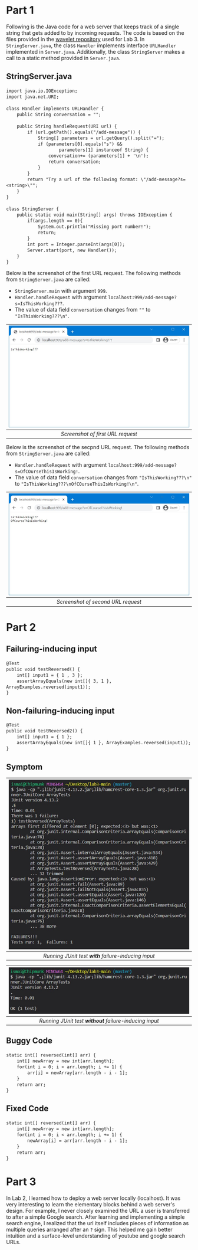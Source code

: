 # Part 1

Following is the Java code for a web server that keeps track of a single string that gets added to by incoming requests. The code is based on the files provided in the  [wavelet repository](https://github.com/ucsd-cse15l-f22/wavelet) used for Lab 3. In `StringServer.java`, the class `Handler` implements interface `URLHandler` implemented in `Server.java`. Additionally, the class `StringServer` makes a call to a static method provided in `Server.java`.

## StringServer.java

```
import java.io.IOException;
import java.net.URI;

class Handler implements URLHandler {
    public String conversation = "";

    public String handleRequest(URI url) {
        if (url.getPath().equals("/add-message")) {
            String[] parameters = url.getQuery().split("=");
            if (parameters[0].equals("s") &&
                    parameters[1] instanceof String) {
                conversation+= (parameters[1] + '\n');
                return conversation;
            }
        }
        return "Try a url of the following format: \"/add-message?s=<string>\"";
    }
}

class StringServer {
    public static void main(String[] args) throws IOException {
        if(args.length == 0){
            System.out.println("Missing port number!");
            return;
        }
        int port = Integer.parseInt(args[0]);
        Server.start(port, new Handler());
    }
}
```
Below is the screenshot of the first URL request. The following methods from `StringServer.java` are called:
- `StringServer.main` with argument `999`.
- `Handler.handleRequest` with argument `localhost:999/add-message?s=IsThisWorking???`.
- The value of data field `conversation` changes from `""` to `"IsThisWorking???\n"`.

| ![Image](a3.jpg) | 
|:--:| 
| *Screenshot of first URL request* 

Below is the screenshot of the secpnd URL request. The following methods from `StringServer.java` are called:
- `Handler.handleRequest` with argument `localhost:999/add-message?s=OfCOurseThisIsWorking!`.
- The value of data field `conversation` changes from `"IsThisWorking???\n"` to `"IsThisWorking???\nOfCOurseThisIsWorking!\n"`.

| ![Image](b3.jpg) | 
|:--:| 
| *Screenshot of second URL request* 

# Part 2

## Failuring-inducing input

```
@Test
public void testReversed() {
    int[] input1 = { 1 , 3 };
    assertArrayEquals(new int[]{ 3, 1 }, ArrayExamples.reversed(input1));
}
```

## Non-failuring-inducing input

```
@Test
public void testReversed2() {
    int[] input1 = { 1 };
    assertArrayEquals(new int[]{ 1 }, ArrayExamples.reversed(input1));
}
```

## Symptom

| ![Image](c3.jpg) | 
|:--:| 
| *Running JUnit test __with__ failure-inducing input* 

| ![Image](d3.jpg) | 
|:--:| 
| *Running JUnit test __without__ failure-inducing input* 

## Buggy Code

```
static int[] reversed(int[] arr) {
    int[] newArray = new int[arr.length];
    for(int i = 0; i < arr.length; i += 1) {
        arr[i] = newArray[arr.length - i - 1];
    }
    return arr;
}
```

## Fixed Code

```
static int[] reversed(int[] arr) {
    int[] newArray = new int[arr.length];
    for(int i = 0; i < arr.length; i += 1) {
        newArray[i] = arr[arr.length - i - 1];
    }
    return arr;
}
```

# Part 3

In Lab 2, I learned how to deploy a web server locally (localhost). It was very interesting to learn the elementary blocks behind a web server's design. For example, I never closely examined the URL a user is transferred to after a simple Google search. After learning and implementing a simple search engine, I realized that the url itself includes pieces of information as multiple queries arranged after an `?` sign. This helped me gain better intuition and a surface-level understanding of youtube and google search URLs.

